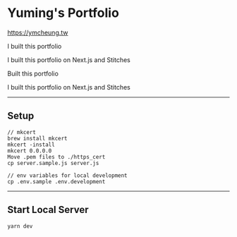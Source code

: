 # Yuming's Portfolio

https://ymcheung.tw

I built this portfolio

I built this portfolio on Next.js and Stitches

Built this portfolio

I built this portfolio on Next.js and Stitches

---
## Setup
```
// mkcert
brew install mkcert
mkcert -install
mkcert 0.0.0.0
Move .pem files to ./https_cert
cp server.sample.js server.js

// env variables for local development
cp .env.sample .env.development
```
---
## Start Local Server
```
yarn dev
```